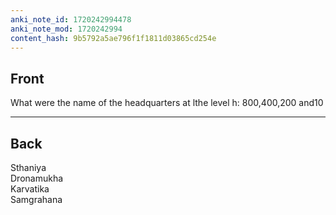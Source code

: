 ```yaml
---
anki_note_id: 1720242994478
anki_note_mod: 1720242994
content_hash: 9b5792a5ae796f1f1811d03865cd254e
---
```


## Front

What were the name of the headquarters at lthe level h: 800,400,200 and10

<hr/>

## Back

Sthaniya  
Dronamukha  
Karvatika  
Samgrahana